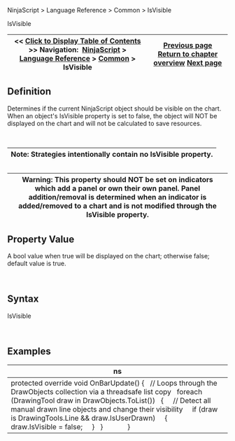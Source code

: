﻿


NinjaScript \> Language Reference \> Common \> IsVisible






















IsVisible







| \<\< [Click to Display Table of Contents](isvisible.md) \>\> **Navigation:**     [NinjaScript](ninjascript-1.md) \> [Language Reference](language_reference_wip-1.md) \> [Common](common-1.md) \> IsVisible | [Previous page](indicator_displayname-1.md) [Return to chapter overview](common-1.md) [Next page](name-1.md) |
| --- | --- |











## Definition


Determines if the current NinjaScript object should be visible on the chart. When an object's IsVisible property is set to false, the object will NOT be displayed on the chart and will not be calculated to save resources.


 




| Note: Strategies intentionally contain no IsVisible property. |
| --- |



## 




| Warning: This property should NOT be set on indicators which add a panel or own their own panel. Panel addition/removal is determined when an indicator is added/removed to a chart and is not modified through the IsVisible property. |
| --- |



## 


## Property Value


A bool value when true will be displayed on the chart; otherwise false; default value is true.


 


## Syntax


IsVisible


 


## Examples




| ns |
| --- |
| protected override void OnBarUpdate() {    // Loops through the DrawObjects collection via a threadsafe list copy    foreach (DrawingTool draw in DrawObjects.ToList())    {      // Detect all manual drawn line objects and change their visibility      if (draw is DrawingTools.Line \&\& draw.IsUserDrawn)      {          draw.IsVisible \= false;      }    }              } |









